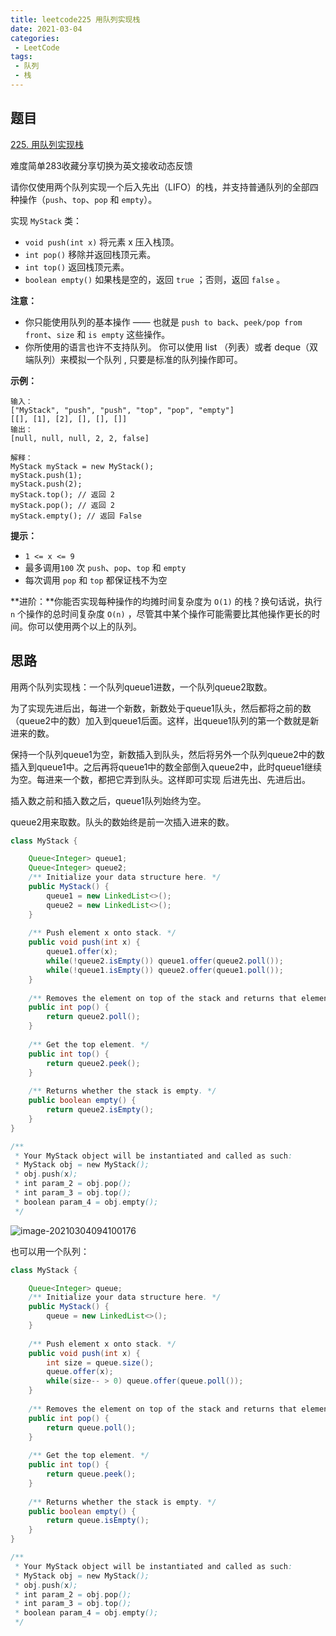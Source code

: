 ```yaml
---
title: leetcode225 用队列实现栈
date: 2021-03-04
categories:
 - LeetCode
tags:
 - 队列
 - 栈
---
```




## 题目

[225. 用队列实现栈](https://leetcode-cn.com/problems/implement-stack-using-queues/)

难度简单283收藏分享切换为英文接收动态反馈

请你仅使用两个队列实现一个后入先出（LIFO）的栈，并支持普通队列的全部四种操作（`push`、`top`、`pop` 和 `empty`）。

实现 `MyStack` 类：

- `void push(int x)` 将元素 x 压入栈顶。
- `int pop()` 移除并返回栈顶元素。
- `int top()` 返回栈顶元素。
- `boolean empty()` 如果栈是空的，返回 `true` ；否则，返回 `false` 。

 

**注意：**

- 你只能使用队列的基本操作 —— 也就是 `push to back`、`peek/pop from front`、`size` 和 `is empty` 这些操作。
- 你所使用的语言也许不支持队列。 你可以使用 list （列表）或者 deque（双端队列）来模拟一个队列 , 只要是标准的队列操作即可。

 

**示例：**

```
输入：
["MyStack", "push", "push", "top", "pop", "empty"]
[[], [1], [2], [], [], []]
输出：
[null, null, null, 2, 2, false]

解释：
MyStack myStack = new MyStack();
myStack.push(1);
myStack.push(2);
myStack.top(); // 返回 2
myStack.pop(); // 返回 2
myStack.empty(); // 返回 False
```

 

**提示：**

- `1 <= x <= 9`
- 最多调用`100` 次 `push`、`pop`、`top` 和 `empty`
- 每次调用 `pop` 和 `top` 都保证栈不为空

 

**进阶：**你能否实现每种操作的均摊时间复杂度为 `O(1)` 的栈？换句话说，执行 `n` 个操作的总时间复杂度 `O(n)` ，尽管其中某个操作可能需要比其他操作更长的时间。你可以使用两个以上的队列。

## 思路

用两个队列实现栈：一个队列queue1进数，一个队列queue2取数。

为了实现先进后出，每进一个新数，新数处于queue1队头，然后都将之前的数（queue2中的数）加入到queue1后面。这样，出queue1队列的第一个数就是新进来的数。

保持一个队列queue1为空，新数插入到队头，然后将另外一个队列queue2中的数插入到queue1中。之后再将queue1中的数全部倒入queue2中，此时queue1继续为空。每进来一个数，都把它弄到队头。这样即可实现 后进先出、先进后出。 

插入数之前和插入数之后，queue1队列始终为空。

queue2用来取数。队头的数始终是前一次插入进来的数。

```java
class MyStack {

    Queue<Integer> queue1;
    Queue<Integer> queue2;
    /** Initialize your data structure here. */
    public MyStack() {
        queue1 = new LinkedList<>();
        queue2 = new LinkedList<>();
    }
    
    /** Push element x onto stack. */
    public void push(int x) {
        queue1.offer(x);
        while(!queue2.isEmpty()) queue1.offer(queue2.poll());
        while(!queue1.isEmpty()) queue2.offer(queue1.poll());
    }
    
    /** Removes the element on top of the stack and returns that element. */
    public int pop() {
        return queue2.poll();
    }
    
    /** Get the top element. */
    public int top() {
        return queue2.peek();
    }
    
    /** Returns whether the stack is empty. */
    public boolean empty() {
        return queue2.isEmpty();
    }
}

/**
 * Your MyStack object will be instantiated and called as such:
 * MyStack obj = new MyStack();
 * obj.push(x);
 * int param_2 = obj.pop();
 * int param_3 = obj.top();
 * boolean param_4 = obj.empty();
 */
```

![image-20210304094100176](https://i.loli.net/2021/03/04/kUTwL83F9RZCmvQ.png)



也可以用一个队列：

```java
class MyStack {

    Queue<Integer> queue;
    /** Initialize your data structure here. */
    public MyStack() {
        queue = new LinkedList<>();
    }
    
    /** Push element x onto stack. */
    public void push(int x) {
        int size = queue.size();
        queue.offer(x);
        while(size-- > 0) queue.offer(queue.poll());
    }
    
    /** Removes the element on top of the stack and returns that element. */
    public int pop() {
        return queue.poll();
    }
    
    /** Get the top element. */
    public int top() {
        return queue.peek();
    }
    
    /** Returns whether the stack is empty. */
    public boolean empty() {
        return queue.isEmpty();
    }
}

/**
 * Your MyStack object will be instantiated and called as such:
 * MyStack obj = new MyStack();
 * obj.push(x);
 * int param_2 = obj.pop();
 * int param_3 = obj.top();
 * boolean param_4 = obj.empty();
 */
```


